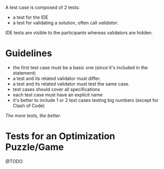 A test case is composed of 2 tests:

- a test for the IDE
- a test for validating a solution, often call _validator_.

IDE tests are visible to the participants whereas validators are hidden.

# Guidelines

- the first test case must be a basic one (since it's included in the statement)
- a test and its related validator must differ.
- a test and its related validator must test the same case.
- test cases should cover all specifications
- each test case must have an explicit name
- it's better to include 1 or 2 test cases testing big numbers (except for Clash of Code)

_The more tests, the better._

# Tests for an Optimization Puzzle/Game

@TODO